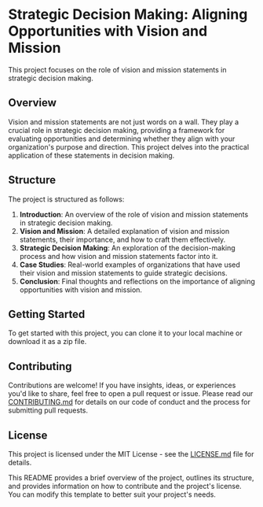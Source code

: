 # Strategic Decision Making: Aligning Opportunities with Vision and Mission

This project focuses on the role of vision and mission statements in strategic decision making. 

## Overview

Vision and mission statements are not just words on a wall. They play a crucial role in strategic decision making, providing a framework for evaluating opportunities and determining whether they align with your organization's purpose and direction. This project delves into the practical application of these statements in decision making.

## Structure

The project is structured as follows:

1. **Introduction**: An overview of the role of vision and mission statements in strategic decision making.
2. **Vision and Mission**: A detailed explanation of vision and mission statements, their importance, and how to craft them effectively.
3. **Strategic Decision Making**: An exploration of the decision-making process and how vision and mission statements factor into it.
4. **Case Studies**: Real-world examples of organizations that have used their vision and mission statements to guide strategic decisions.
5. **Conclusion**: Final thoughts and reflections on the importance of aligning opportunities with vision and mission.

## Getting Started

To get started with this project, you can clone it to your local machine or download it as a zip file.

## Contributing

Contributions are welcome! If you have insights, ideas, or experiences you'd like to share, feel free to open a pull request or issue. Please read our [CONTRIBUTING.md](CONTRIBUTING.md) for details on our code of conduct and the process for submitting pull requests.

## License

This project is licensed under the MIT License - see the [LICENSE.md](LICENSE.md) file for details.

This README provides a brief overview of the project, outlines its structure, and provides information on how to contribute and the project's license. You can modify this template to better suit your project's needs.
